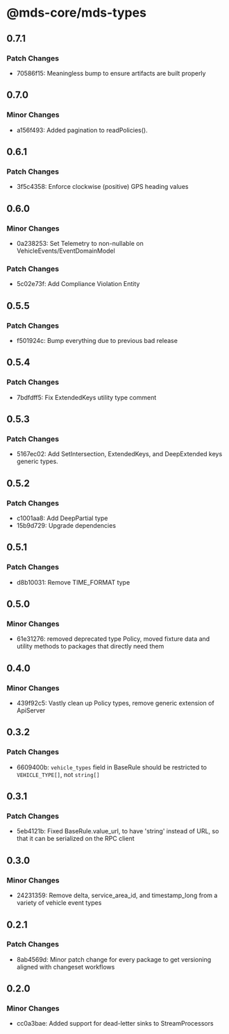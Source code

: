 # @mds-core/mds-types

## 0.7.1

### Patch Changes

- 70586f15: Meaningless bump to ensure artifacts are built properly

## 0.7.0

### Minor Changes

- a156f493: Added pagination to readPolicies().

## 0.6.1

### Patch Changes

- 3f5c4358: Enforce clockwise (positive) GPS heading values

## 0.6.0

### Minor Changes

- 0a238253: Set Telemetry to non-nullable on VehicleEvents/EventDomainModel

### Patch Changes

- 5c02e73f: Add Compliance Violation Entity

## 0.5.5

### Patch Changes

- f501924c: Bump everything due to previous bad release

## 0.5.4

### Patch Changes

- 7bdfdff5: Fix ExtendedKeys utility type comment

## 0.5.3

### Patch Changes

- 5167ec02: Add SetIntersection, ExtendedKeys, and DeepExtended keys generic types.

## 0.5.2

### Patch Changes

- c1001aa8: Add DeepPartial type
- 15b9d729: Upgrade dependencies

## 0.5.1

### Patch Changes

- d8b10031: Remove TIME_FORMAT type

## 0.5.0

### Minor Changes

- 61e31276: removed deprecated type Policy, moved fixture data and utility methods to packages that directly need them

## 0.4.0

### Minor Changes

- 439f92c5: Vastly clean up Policy types, remove generic extension of ApiServer

## 0.3.2

### Patch Changes

- 6609400b: `vehicle_types` field in BaseRule should be restricted to `VEHICLE_TYPE[]`, not `string[]`

## 0.3.1

### Patch Changes

- 5eb4121b: Fixed BaseRule.value_url, to have 'string' instead of URL, so that it can be serialized on the RPC client

## 0.3.0

### Minor Changes

- 24231359: Remove delta, service_area_id, and timestamp_long from a variety of vehicle event types

## 0.2.1

### Patch Changes

- 8ab4569d: Minor patch change for every package to get versioning aligned with changeset workflows

## 0.2.0

### Minor Changes

- cc0a3bae: Added support for dead-letter sinks to StreamProcessors
